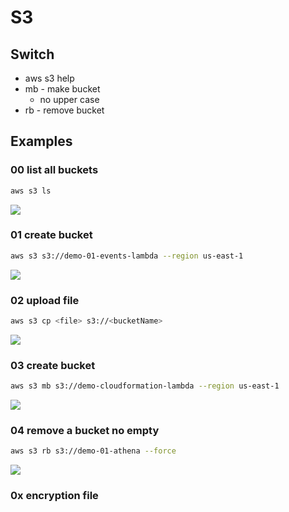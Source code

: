 # S3

## Switch
* aws s3 help
* mb - make bucket
    * no upper case
* rb - remove bucket

## Examples
### 00 list all buckets
````bash
aws s3 ls
````
[<img src="https://i.imgur.com/CzGw12h.png">](https://i.imgur.com/CzGw12h.png)

### 01 create bucket
````bash
aws s3 s3://demo-01-events-lambda --region us-east-1
````
[<img src="https://i.imgur.com/47TVkeZ.png">](https://i.imgur.com/47TVkeZ.png)

### 02 upload file
````bash
aws s3 cp <file> s3://<bucketName>
````
[<img src="https://i.imgur.com/E3UKkmy.png">](https://i.imgur.com/E3UKkmy.png)

### 03 create bucket
````bash
aws s3 mb s3://demo-cloudformation-lambda --region us-east-1
````
[<img src="https://i.imgur.com/Yov5ZO9.png">](https://i.imgur.com/Yov5ZO9.png)

### 04 remove a bucket no empty
````bash
aws s3 rb s3://demo-01-athena --force
````
[<img src="https://i.imgur.com/ZuGAy7s.png">](https://i.imgur.com/ZuGAy7s.png)

### 0x encryption file

